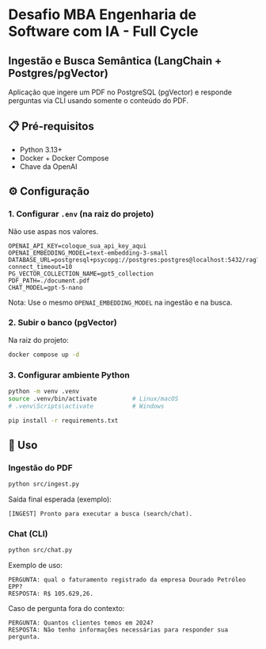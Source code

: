 # Desafio MBA Engenharia de Software com IA - Full Cycle

## Ingestão e Busca Semântica (LangChain + Postgres/pgVector)

Aplicação que ingere um PDF no PostgreSQL (pgVector) e responde perguntas via CLI usando somente o conteúdo do PDF.

## 📋 Pré-requisitos

* Python 3.13+
* Docker + Docker Compose
* Chave da OpenAI

## ⚙️ Configuração

### 1. Configurar `.env` (na raiz do projeto)

Não use aspas nos valores.

```env
OPENAI_API_KEY=coloque_sua_api_key_aqui
OPENAI_EMBEDDING_MODEL=text-embedding-3-small
DATABASE_URL=postgresql+psycopg://postgres:postgres@localhost:5432/rag?connect_timeout=10
PG_VECTOR_COLLECTION_NAME=gpt5_collection
PDF_PATH=./document.pdf
CHAT_MODEL=gpt-5-nano
```

Nota: Use o mesmo `OPENAI_EMBEDDING_MODEL` na ingestão e na busca.

### 2. Subir o banco (pgVector)

Na raiz do projeto:

```bash
docker compose up -d
```

### 3. Configurar ambiente Python

```bash
python -m venv .venv
source .venv/bin/activate          # Linux/macOS
# .venv\Scripts\activate           # Windows

pip install -r requirements.txt
```

## 🚀 Uso

### Ingestão do PDF

```bash
python src/ingest.py
```

Saída final esperada (exemplo):

```text
[INGEST] Pronto para executar a busca (search/chat).
```

### Chat (CLI)

```bash
python src/chat.py
```

Exemplo de uso:

```text
PERGUNTA: qual o faturamento registrado da empresa Dourado Petróleo EPP?
RESPOSTA: R$ 105.629,26.
```

Caso de pergunta fora do contexto:

```text
PERGUNTA: Quantos clientes temos em 2024?
RESPOSTA: Não tenho informações necessárias para responder sua pergunta.
```

